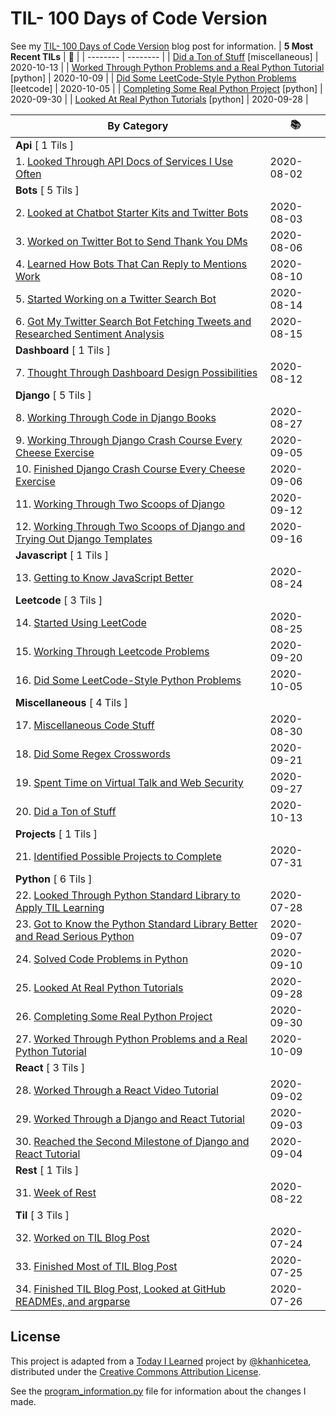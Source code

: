 # TIL- 100 Days of Code Version

See my [TIL- 100 Days of Code Version](https://github.com/KatherineMichel/portfolio/blob/master/regular-blog-posts/til-100-days-of-code-version.md) blog post for information.
| **5 Most Recent TILs** | :tada: |
| -------- | -------- |
| [Did a Ton of Stuff](miscellaneous/did-a-ton-of-stuff.md) [miscellaneous] | 2020-10-13 |
| [Worked Through Python Problems and a Real Python Tutorial](python/worked-through-python-problems-and-a-real-python-tutorial.md) [python] | 2020-10-09 |
| [Did Some LeetCode-Style Python Problems](leetcode/did-some-leetcode-style-python-problems.md) [leetcode] | 2020-10-05 |
| [Completing Some Real Python Project](python/completing-some-real-python-projects.md) [python] | 2020-09-30 |
| [Looked At Real Python Tutorials](python/looked-at-real-python-tutorials.md) [python] | 2020-09-28 |

| **By Category** | :books: |
| -------- | -------- |
| **Api** [ 1 Tils ] | |
| 1. [Looked Through API Docs of Services I Use Often](api/looking-through-api-docs-of-services-i-use-often.md) | 2020-08-02 |
| **Bots** [ 5 Tils ] | |
| 2. [Looked at Chatbot Starter Kits and Twitter Bots](bots/looked-at-chatbot-starter-kits-and-twitter-bots.md) | 2020-08-03 |
| 3. [Worked on Twitter Bot to Send Thank You DMs](bots/worked-on-a-twitter-bot-to-send-thank-you-dms.md) | 2020-08-06 |
| 4. [Learned How Bots That Can Reply to Mentions Work](bots/learned-how-bots-that-can-reply-to-mentions-work.md) | 2020-08-10 |
| 5. [Started Working on a Twitter Search Bot](bots/started-working-on-a-tweet-search-bot.md) | 2020-08-14 |
| 6. [Got My Twitter Search Bot Fetching Tweets and Researched Sentiment Analysis](bots/got-my-twitter-search-bot-fetching-tweets-and-researched-sentiment-analysis.md) | 2020-08-15 |
| **Dashboard** [ 1 Tils ] | |
| 7. [Thought Through Dashboard Design Possibilities](dashboard/thought-through-dashboard-design-possibilities.md) | 2020-08-12 |
| **Django** [ 5 Tils ] | |
| 8. [Working Through Code in Django Books](django/working-through-code-in-django-books.md) | 2020-08-27 |
| 9. [Working Through Django Crash Course Every Cheese Exercise](django/working-through-django-crash-course-every-cheese-exercise.md) | 2020-09-05 |
| 10. [Finished Django Crash Course Every Cheese Exercise](django/finished-django-crash-course-every-cheese-exercise.md) | 2020-09-06 |
| 11. [Working Through Two Scoops of Django](django/working-through-two-scoops-of-django.md) | 2020-09-12 |
| 12. [Working Through Two Scoops of Django and Trying Out Django Templates](django/working-through-two-scoops-of-django-and-trying-out-django-templates.md) | 2020-09-16 |
| **Javascript** [ 1 Tils ] | |
| 13. [Getting to Know JavaScript Better](javascript/getting-to-know-javascript-better.md) | 2020-08-24 |
| **Leetcode** [ 3 Tils ] | |
| 14. [Started Using LeetCode](leetcode/started-using-leetcode.md) | 2020-08-25 |
| 15. [Working Through Leetcode Problems](leetcode/working-through-leetcode-probems.md) | 2020-09-20 |
| 16. [Did Some LeetCode-Style Python Problems](leetcode/did-some-leetcode-style-python-problems.md) | 2020-10-05 |
| **Miscellaneous** [ 4 Tils ] | |
| 17. [Miscellaneous Code Stuff](miscellaneous/miscellaneous-code-stuff.md) | 2020-08-30 |
| 18. [Did Some Regex Crosswords](miscellaneous/did-some-regex-crosswords.md) | 2020-09-21 |
| 19. [Spent Time on Virtual Talk and Web Security](miscellaneous/spent-time-on-virtual-talk-and-web-security.md) | 2020-09-27 |
| 20. [Did a Ton of Stuff](miscellaneous/did-a-ton-of-stuff.md) | 2020-10-13 |
| **Projects** [ 1 Tils ] | |
| 21. [Identified Possible Projects to Complete](projects/identified-possible-projects-to-complete.md) | 2020-07-31 |
| **Python** [ 6 Tils ] | |
| 22. [Looked Through Python Standard Library to Apply TIL Learning](python/looked-through-python-standard-library-to-apply-til-learning.md) | 2020-07-28 |
| 23. [Got to Know the Python Standard Library Better and Read Serious Python](python/got-to-know-the-python-standard-library-better-and-read-serious-python.md) | 2020-09-07 |
| 24. [Solved Code Problems in Python](python/solved-code-problems-in-python.md) | 2020-09-10 |
| 25. [Looked At Real Python Tutorials](python/looked-at-real-python-tutorials.md) | 2020-09-28 |
| 26. [Completing Some Real Python Project](python/completing-some-real-python-projects.md) | 2020-09-30 |
| 27. [Worked Through Python Problems and a Real Python Tutorial](python/worked-through-python-problems-and-a-real-python-tutorial.md) | 2020-10-09 |
| **React** [ 3 Tils ] | |
| 28. [Worked Through a React Video Tutorial](react/worked-through-a-react-video-tutorial.md) | 2020-09-02 |
| 29. [Worked Through a Django and React Tutorial](react/worked-through-a-django-and-react-tutorial.md) | 2020-09-03 |
| 30. [Reached the Second Milestone of Django and React Tutorial](react/reached-the-second-milestone-of-django-react-tutorial.md) | 2020-09-04 |
| **Rest** [ 1 Tils ] | |
| 31. [Week of Rest](rest/week-of-rest.md) | 2020-08-22 |
| **Til** [ 3 Tils ] | |
| 32. [Worked on TIL Blog Post](til/worked-on-til-blog-post.md) | 2020-07-24 |
| 33. [Finished Most of TIL Blog Post](til/finished-most-of-til-blog-post.md) | 2020-07-25 |
| 34. [Finished TIL Blog Post, Looked at GitHub READMEs, and argparse](til/finished-til-blog-post-looked-at-github-readmes-and-argparse.md) | 2020-07-26 |


## License

This project is adapted from a [Today I Learned](https://github.com/khanhicetea/today-i-learned/) project by [@khanhicetea](https://github.com/khanhicetea), distributed under the [Creative Commons Attribution License](http://creativecommons.org/licenses/by/3.0/). 

See the [program_information.py](program_information.py) file for information about the changes I made.
